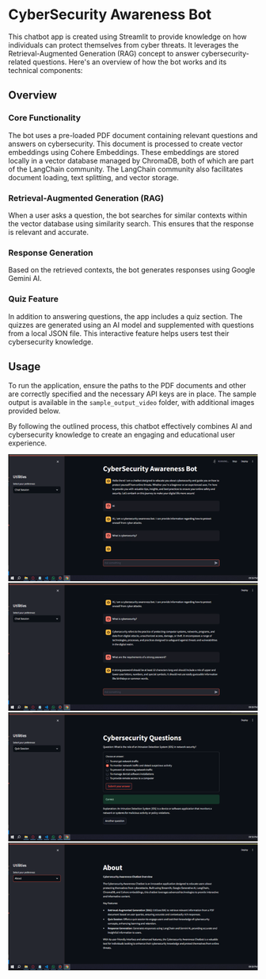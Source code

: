 # CyberSecurity Awareness Bot

This chatbot app is created using Streamlit to provide knowledge on how individuals can protect themselves from cyber threats. It leverages the Retrieval-Augmented Generation (RAG) concept to answer cybersecurity-related questions. Here's an overview of how the bot works and its technical components:

## Overview

### Core Functionality
The bot uses a pre-loaded PDF document containing relevant questions and answers on cybersecurity. This document is processed to create vector embeddings using Cohere Embeddings. These embeddings are stored locally in a vector database managed by ChromaDB, both of which are part of the LangChain community. The LangChain community also facilitates document loading, text splitting, and vector storage.

### Retrieval-Augmented Generation (RAG)
When a user asks a question, the bot searches for similar contexts within the vector database using similarity search. This ensures that the response is relevant and accurate.

### Response Generation
Based on the retrieved contexts, the bot generates responses using Google Gemini AI.

### Quiz Feature
In addition to answering questions, the app includes a quiz section. The quizzes are generated using an AI model and supplemented with questions from a local JSON file. This interactive feature helps users test their cybersecurity knowledge.

## Usage
To run the application, ensure the paths to the PDF documents and other are correctly specified and the necessary API keys are in place. The sample output is available in the `sample_output_video` folder, with additional images provided below.

By following the outlined process, this chatbot effectively combines AI and cybersecurity knowledge to create an engaging and educational user experience.

![png](./sample_output_images/1.png)
![png](./sample_output_images/2.png)
![png](./sample_output_images/3.png)
![png](./sample_output_images/4.png)
